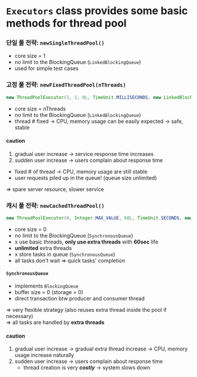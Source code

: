 # `Executors` class provides some basic methods for thread pool

### 단일 풀 전략: `newSingleThreadPool()`
- core size = 1
- no limit to the BlockingQueue (`LinkedBlockingQueue`)
- used for simple test cases

### 고정 풀 전략: `newFixedThreadPool(nThreads)`
```java
new ThreadPoolExecutor(1, 1, 0L, TimeUnit.MILLISECONDS, new LinkedBlockingQueue<Runnable>())
```
- core size = nThreads
- no limit to the BlockingQueue (`LinkedBlockingQueue`)
- thread # fixed -> CPU, memory usage can be easily expected -> safe, stable

#### **caution**
1. gradual user increase -> service response time increases
2. sudden user increase -> users complain about response time

- fixed # of thread -> CPU, memory usage are still stable
- user requests piled up in the queue! (queue size unlimited) 

=> spare server resource, slower service 

### 캐시 풀 전략: `newCachedThreadPool()`
```java
new ThreadPoolExecutor(0, Integer.MAX_VALUE, 60L, TimeUnit.SECONDS, new SynchronousQueue<Runnable>());
```
- core size = 0
- no limit to the BlockingQueue (`SynchronousQueue`)
- x use basic threads, **only use extra threads** with **60sec** life
- **unlimited** extra threads
- x store tasks in queue (`SynchronousQueue`)
- all tasks don't wait => quick tasks' completion

#### `SynchronousQueue`
- implements `BlockingQueue`
- buffer size = 0 (storage = 0)
- direct transaction btw producer and consumer thread 


=> very flexible strategy (also reuses extra thread inside the pool if necessary)  
=> all tasks are handled by **extra threads**

#### **caution**
1. gradual user increase -> gradual extra thread increase -> CPU, memory usage increase naturally
2. sudden user increase -> users complain about response time
    - thread creation is very ***costly*** -> system slows down


